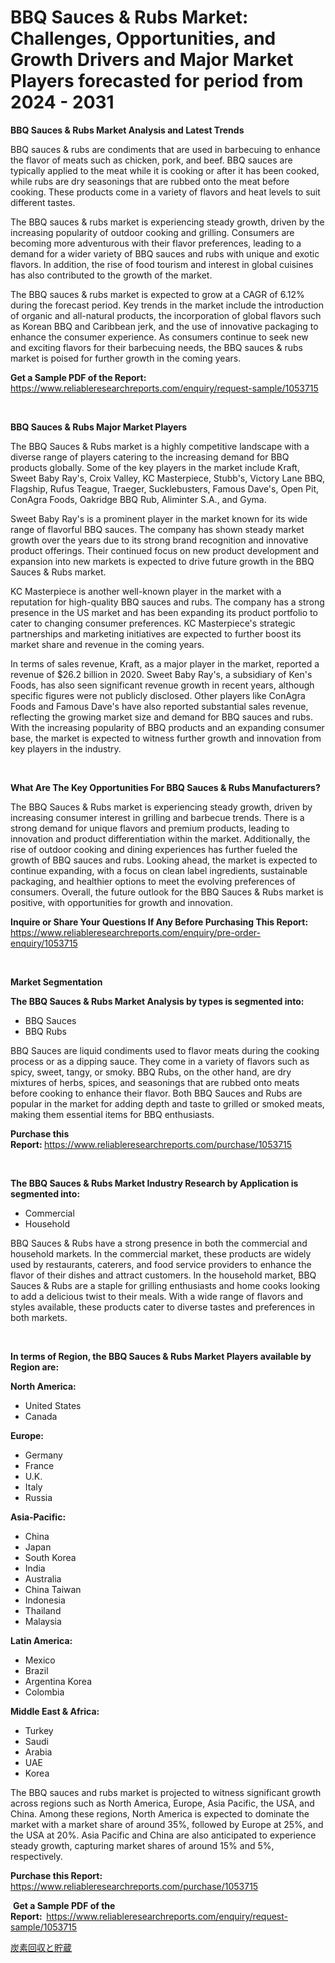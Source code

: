 <p><h1>BBQ Sauces & Rubs Market: Challenges, Opportunities, and Growth Drivers and Major Market Players forecasted for period from 2024 - 2031</h1></p><p><strong>BBQ Sauces & Rubs Market Analysis and Latest Trends</strong></p>
<p><p>BBQ sauces & rubs are condiments that are used in barbecuing to enhance the flavor of meats such as chicken, pork, and beef. BBQ sauces are typically applied to the meat while it is cooking or after it has been cooked, while rubs are dry seasonings that are rubbed onto the meat before cooking. These products come in a variety of flavors and heat levels to suit different tastes.</p><p>The BBQ sauces & rubs market is experiencing steady growth, driven by the increasing popularity of outdoor cooking and grilling. Consumers are becoming more adventurous with their flavor preferences, leading to a demand for a wider variety of BBQ sauces and rubs with unique and exotic flavors. In addition, the rise of food tourism and interest in global cuisines has also contributed to the growth of the market.</p><p>The BBQ sauces & rubs market is expected to grow at a CAGR of 6.12% during the forecast period. Key trends in the market include the introduction of organic and all-natural products, the incorporation of global flavors such as Korean BBQ and Caribbean jerk, and the use of innovative packaging to enhance the consumer experience. As consumers continue to seek new and exciting flavors for their barbecuing needs, the BBQ sauces & rubs market is poised for further growth in the coming years.</p></p>
<p><strong>Get a Sample PDF of the Report:&nbsp;</strong> <a href="https://www.reliableresearchreports.com/enquiry/request-sample/1053715">https://www.reliableresearchreports.com/enquiry/request-sample/1053715</a></p>
<p>&nbsp;</p>
<p><strong>BBQ Sauces & Rubs Major Market Players</strong></p>
<p><p>The BBQ Sauces & Rubs market is a highly competitive landscape with a diverse range of players catering to the increasing demand for BBQ products globally. Some of the key players in the market include Kraft, Sweet Baby Ray's, Croix Valley, KC Masterpiece, Stubb's, Victory Lane BBQ, Flagship, Rufus Teague, Traeger, Sucklebusters, Famous Dave's, Open Pit, ConAgra Foods, Oakridge BBQ Rub, Aliminter S.A., and Gyma.</p><p>Sweet Baby Ray's is a prominent player in the market known for its wide range of flavorful BBQ sauces. The company has shown steady market growth over the years due to its strong brand recognition and innovative product offerings. Their continued focus on new product development and expansion into new markets is expected to drive future growth in the BBQ Sauces & Rubs market.</p><p>KC Masterpiece is another well-known player in the market with a reputation for high-quality BBQ sauces and rubs. The company has a strong presence in the US market and has been expanding its product portfolio to cater to changing consumer preferences. KC Masterpiece's strategic partnerships and marketing initiatives are expected to further boost its market share and revenue in the coming years.</p><p>In terms of sales revenue, Kraft, as a major player in the market, reported a revenue of $26.2 billion in 2020. Sweet Baby Ray's, a subsidiary of Ken's Foods, has also seen significant revenue growth in recent years, although specific figures were not publicly disclosed. Other players like ConAgra Foods and Famous Dave's have also reported substantial sales revenue, reflecting the growing market size and demand for BBQ sauces and rubs. With the increasing popularity of BBQ products and an expanding consumer base, the market is expected to witness further growth and innovation from key players in the industry.</p></p>
<p>&nbsp;</p>
<p><strong>What Are The Key Opportunities For BBQ Sauces & Rubs Manufacturers?</strong></p>
<p><p>The BBQ Sauces & Rubs market is experiencing steady growth, driven by increasing consumer interest in grilling and barbecue trends. There is a strong demand for unique flavors and premium products, leading to innovation and product differentiation within the market. Additionally, the rise of outdoor cooking and dining experiences has further fueled the growth of BBQ sauces and rubs. Looking ahead, the market is expected to continue expanding, with a focus on clean label ingredients, sustainable packaging, and healthier options to meet the evolving preferences of consumers. Overall, the future outlook for the BBQ Sauces & Rubs market is positive, with opportunities for growth and innovation.</p></p>
<p><strong>Inquire or Share Your Questions If Any Before Purchasing This Report:</strong> <a href="https://www.reliableresearchreports.com/enquiry/pre-order-enquiry/1053715">https://www.reliableresearchreports.com/enquiry/pre-order-enquiry/1053715</a></p>
<p>&nbsp;</p>
<p><strong>Market Segmentation</strong></p>
<p><strong>The BBQ Sauces & Rubs Market Analysis by types is segmented into:</strong></p>
<p><ul><li>BBQ Sauces</li><li>BBQ Rubs</li></ul></p>
<p><p>BBQ Sauces are liquid condiments used to flavor meats during the cooking process or as a dipping sauce. They come in a variety of flavors such as spicy, sweet, tangy, or smoky. BBQ Rubs, on the other hand, are dry mixtures of herbs, spices, and seasonings that are rubbed onto meats before cooking to enhance their flavor. Both BBQ Sauces and Rubs are popular in the market for adding depth and taste to grilled or smoked meats, making them essential items for BBQ enthusiasts.</p></p>
<p><strong>Purchase this Report:&nbsp;</strong><a href="https://www.reliableresearchreports.com/purchase/1053715">https://www.reliableresearchreports.com/purchase/1053715</a></p>
<p>&nbsp;</p>
<p><strong>The BBQ Sauces & Rubs Market Industry Research by Application is segmented into:</strong></p>
<p><ul><li>Commercial</li><li>Household</li></ul></p>
<p><p>BBQ Sauces & Rubs have a strong presence in both the commercial and household markets. In the commercial market, these products are widely used by restaurants, caterers, and food service providers to enhance the flavor of their dishes and attract customers. In the household market, BBQ Sauces & Rubs are a staple for grilling enthusiasts and home cooks looking to add a delicious twist to their meals. With a wide range of flavors and styles available, these products cater to diverse tastes and preferences in both markets.</p></p>
<p>&nbsp;</p>
<p><strong>In terms of Region, the BBQ Sauces & Rubs Market Players available by Region are:</strong></p>
<p>
    <p> <strong> North America: </strong>
        <ul>
            <li>United States</li>
            <li>Canada</li>
        </ul>
        </p> 
    <p> <strong> Europe: </strong>
        <ul>
            <li>Germany</li>
            <li>France</li>
            <li>U.K.</li>
            <li>Italy</li>
            <li>Russia</li>
        </ul>
        </p> 
    <p> <strong> Asia-Pacific: </strong>
        <ul>
            <li>China</li>
            <li>Japan</li>
            <li>South Korea</li>
            <li>India</li>
            <li>Australia</li>
            <li>China Taiwan</li>
            <li>Indonesia</li>
            <li>Thailand</li>
            <li>Malaysia</li>
        </ul>
        </p> 
    <p> <strong> Latin America: </strong>
        <ul>
            <li>Mexico</li>
            <li>Brazil</li>
            <li>Argentina Korea</li>
            <li>Colombia</li>
        </ul>
        </p> 
    <p> <strong> Middle East & Africa: </strong>
        <ul>
            <li>Turkey</li>
            <li>Saudi</li>
            <li>Arabia</li>
            <li>UAE</li>
            <li>Korea</li>
        </ul>
    </p>
    </p>
<p><p>The BBQ sauces and rubs market is projected to witness significant growth across regions such as North America, Europe, Asia Pacific, the USA, and China. Among these regions, North America is expected to dominate the market with a market share of around 35%, followed by Europe at 25%, and the USA at 20%. Asia Pacific and China are also anticipated to experience steady growth, capturing market shares of around 15% and 5%, respectively.</p></p>
<p><strong>Purchase this Report: </strong><a href="https://www.reliableresearchreports.com/purchase/1053715">https://www.reliableresearchreports.com/purchase/1053715</a></p>
<p>&nbsp;<strong>Get a Sample PDF of the Report:&nbsp;&nbsp;</strong><a href="https://www.reliableresearchreports.com/enquiry/request-sample/1053715">https://www.reliableresearchreports.com/enquiry/request-sample/1053715</a></p>
<p><strong></strong></p>
<p><p><a href="https://github.com/SarahFahey88/Market-Research-Report-List-1/blob/main/667968217317.md">炭素回収と貯蔵</a></p></p>